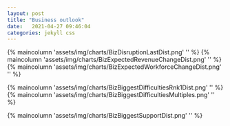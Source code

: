 ```yaml
---
layout: post
title: "Business outlook"
date:   2021-04-27 09:46:04
categories: jekyll css
---
```



{% maincolumn 'assets/img/charts/BizDisruptionLastDist.png' '' %}
{% maincolumn 'assets/img/charts/BizExpectedRevenueChangeDist.png' '' %}
{% maincolumn 'assets/img/charts/BizExpectedWorkforceChangeDist.png' '' %}

{% maincolumn 'assets/img/charts/BizBiggestDifficultiesRnk1Dist.png' '' %}
{% maincolumn 'assets/img/charts/BizBiggestDifficultiesMultiples.png' '' %}


{% maincolumn 'assets/img/charts/BizBiggestSupportDist.png' '' %}
